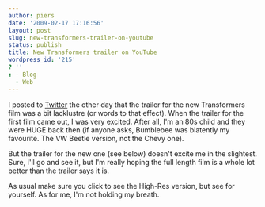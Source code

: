 ```yaml
---
author: piers
date: '2009-02-17 17:16:56'
layout: post
slug: new-transformers-trailer-on-youtube
status: publish
title: New Transformers trailer on YouTube
wordpress_id: '215'
? ''
: - Blog
  - Web
---
```


I posted to [Twitter](http://twitter.com/pierskarsenbarg/status/1212108120)
the other day that the trailer for the new Transformers film was a bit
lacklustre (or words to that effect). When the trailer for the first film came
out, I was very excited. After all, I'm an 80s child and they were HUGE back
then (if anyone asks, Bumblebee was blatently my favourite. The VW Beetle
version, not the Chevy one).

But the trailer for the new one (see below) doesn't excite me in the
slightest. Sure, I'll go and see it, but I'm really hoping the full length
film is a whole lot better than the trailer says it is.

  
As usual make sure you click to see the High-Res version, but see for
yourself. As for me, I'm not holding my breath.

